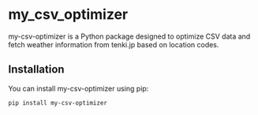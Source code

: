 # my_csv_optimizer

my-csv-optimizer is a Python package designed to optimize CSV data and fetch weather information from tenki.jp based on location codes.

## Installation

You can install my-csv-optimizer using pip:

```bash
pip install my-csv-optimizer
